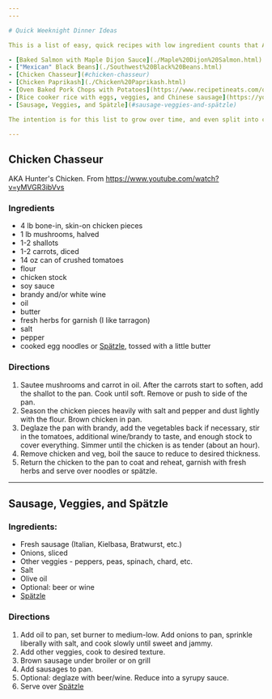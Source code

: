 ```yaml
---
---

# Quick Weeknight Dinner Ideas

This is a list of easy, quick recipes with low ingredient counts that Aaron could reasonably make on a weeknight with minimal prep and minimal dishes. 

- [Baked Salmon with Maple Dijon Sauce](./Maple%20Dijon%20Salmon.html)
- ["Mexican" Black Beans](./Southwest%20Black%20Beans.html)
- [Chicken Chasseur](#chicken-chasseur)
- [Chicken Paprikash](./Chicken%20Paprikash.html)
- [Oven Baked Pork Chops with Potatoes](https://www.recipetineats.com/oven-baked-pork-chops-with-potatoes/#recipe)
- [Rice cooker rice with eggs, veggies, and Chinese sausage](https://youtu.be/--P6IGVLVZo)
- [Sausage, Veggies, and Spätzle](#sausage-veggies-and-spätzle)

The intention is for this list to grow over time, and even split into catagories that can be filtered.

--- 
```


## Chicken Chasseur

AKA Hunter's Chicken. From <https://www.youtube.com/watch?v=yMVGR3ibVvs>

### Ingredients

- 4 lb bone-in, skin-on chicken pieces
- 1 lb mushrooms, halved
- 1-2 shallots
- 1-2 carrots, diced
- 14 oz can of crushed tomatoes
- flour
- chicken stock
- soy sauce
- brandy and/or white wine
- oil
- butter
- fresh herbs for garnish (I like tarragon)
- salt
- pepper
- cooked egg noodles or [Spätzle](./Spaetzle.html), tossed with a little butter

### Directions

1. Sautee mushrooms and carrot in oil. After the carrots start to soften, add the shallot to the pan. Cook until soft. Remove or push to side of the pan.
2. Season the chicken pieces heavily with salt and pepper and dust lightly with the flour. Brown chicken in pan. 
3. Deglaze the pan with brandy, add the vegetables back if necessary, stir in the tomatoes, additional wine/brandy to  taste, and enough stock to cover everything. Simmer until the chicken is as tender (about an hour).
4. Remove chicken and veg, boil the sauce to reduce to desired thickness.
5. Return the chicken to the pan to coat and reheat, garnish with fresh herbs and serve over noodles or spätzle.

---

## Sausage, Veggies, and Spätzle

### Ingredients:

- Fresh sausage (Italian, Kielbasa, Bratwurst, etc.)
- Onions, sliced
- Other veggies - peppers, peas, spinach, chard, etc.
- Salt
- Olive oil
- Optional: beer or wine
- [Spätzle](./Spaetzle.html)

### Directions

1. Add oil to pan, set burner to medium-low. Add onions to pan, sprinkle liberally with salt, and cook slowly until sweet and jammy.
2. Add other veggies, cook to desired texture.
3. Brown sausage under broiler or on grill
4. Add sausages to pan.
5. Optional: deglaze with beer/wine. Reduce into a syrupy sauce. 
6. Serve over [Spätzle](./Spaetzle.html)